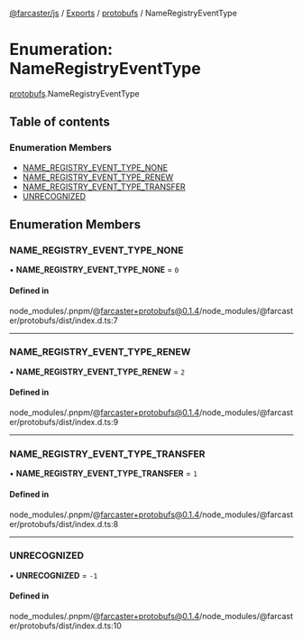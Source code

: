 [@farcaster/js](../README.md) / [Exports](../modules.md) / [protobufs](../modules/protobufs.md) / NameRegistryEventType

# Enumeration: NameRegistryEventType

[protobufs](../modules/protobufs.md).NameRegistryEventType

## Table of contents

### Enumeration Members

- [NAME\_REGISTRY\_EVENT\_TYPE\_NONE](protobufs.NameRegistryEventType.md#name_registry_event_type_none)
- [NAME\_REGISTRY\_EVENT\_TYPE\_RENEW](protobufs.NameRegistryEventType.md#name_registry_event_type_renew)
- [NAME\_REGISTRY\_EVENT\_TYPE\_TRANSFER](protobufs.NameRegistryEventType.md#name_registry_event_type_transfer)
- [UNRECOGNIZED](protobufs.NameRegistryEventType.md#unrecognized)

## Enumeration Members

### NAME\_REGISTRY\_EVENT\_TYPE\_NONE

• **NAME\_REGISTRY\_EVENT\_TYPE\_NONE** = ``0``

#### Defined in

node_modules/.pnpm/@farcaster+protobufs@0.1.4/node_modules/@farcaster/protobufs/dist/index.d.ts:7

___

### NAME\_REGISTRY\_EVENT\_TYPE\_RENEW

• **NAME\_REGISTRY\_EVENT\_TYPE\_RENEW** = ``2``

#### Defined in

node_modules/.pnpm/@farcaster+protobufs@0.1.4/node_modules/@farcaster/protobufs/dist/index.d.ts:9

___

### NAME\_REGISTRY\_EVENT\_TYPE\_TRANSFER

• **NAME\_REGISTRY\_EVENT\_TYPE\_TRANSFER** = ``1``

#### Defined in

node_modules/.pnpm/@farcaster+protobufs@0.1.4/node_modules/@farcaster/protobufs/dist/index.d.ts:8

___

### UNRECOGNIZED

• **UNRECOGNIZED** = ``-1``

#### Defined in

node_modules/.pnpm/@farcaster+protobufs@0.1.4/node_modules/@farcaster/protobufs/dist/index.d.ts:10
